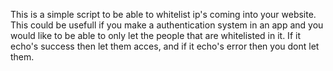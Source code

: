 This is a simple script to be able to whitelist ip's coming into your website. This could be usefull if you make a authentication system in an app and you would like to be able to only let the people that are whitelisted in it. If it echo's success then let them acces, and if it echo's error then you dont let them.

